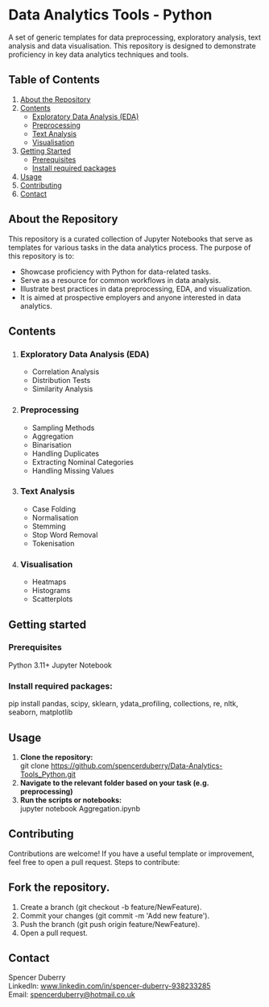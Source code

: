 # Data Analytics Tools - Python
A set of generic templates for data preprocessing, exploratory analysis, text analysis and data visualisation. This repository is designed to demonstrate proficiency in key data analytics techniques and tools.

## Table of Contents
1. [About the Repository](#about-the-repository)
2. [Contents](#contents)
   - [Exploratory Data Analysis (EDA)](#exploratory-data-analysis-eda)
   - [Preprocessing](#preprocessing)
   - [Text Analysis](#text-analysis)
   - [Visualisation](#visualisation)
3. [Getting Started](#getting-started)
   - [Prerequisites](#prerequisites)
   - [Install required packages](#install-required-packages)
4. [Usage](#usage)
5. [Contributing](#contributing)
6. [Contact](#contact)

## About the Repository
This repository is a curated collection of Jupyter Notebooks that serve as templates for various tasks in the data analytics process. The purpose of this repository is to:
* Showcase proficiency with Python for data-related tasks.
* Serve as a resource for common workflows in data analysis.
* Illustrate best practices in data preprocessing, EDA, and visualization.
* It is aimed at prospective employers and anyone interested in data analytics.

## Contents
1. ### Exploratory Data Analysis (EDA)
   * Correlation Analysis
   * Distribution Tests
   * Similarity Analysis
2. ### Preprocessing
   * Sampling Methods
   * Aggregation
   * Binarisation
   * Handling Duplicates
   * Extracting Nominal Categories
   * Handling Missing Values
4. ### Text Analysis
   * Case Folding
   * Normalisation
   * Stemming
   * Stop Word Removal
   * Tokenisation
5. ### Visualisation
   * Heatmaps
   * Histograms
   * Scatterplots

## Getting started
### Prerequisites
Python 3.11+
Jupyter Notebook
### Install required packages:
pip install pandas, scipy, sklearn, ydata_profiling, collections, re, nltk, seaborn, matplotlib

## Usage
1. **Clone the repository:**  
git clone https://github.com/spencerduberry/Data-Analytics-Tools_Python.git  
2. **Navigate to the relevant folder based on your task (e.g. preprocessing)**  
3. **Run the scripts or notebooks:**  
jupyter notebook Aggregation.ipynb

## Contributing
Contributions are welcome! If you have a useful template or improvement, feel free to open a pull request. Steps to contribute:

## Fork the repository.
1. Create a branch (git checkout -b feature/NewFeature).
2. Commit your changes (git commit -m 'Add new feature').
3. Push the branch (git push origin feature/NewFeature).
4. Open a pull request.

## Contact
Spencer Duberry  
LinkedIn: www.linkedin.com/in/spencer-duberry-938233285  
Email: spencerduberry@hotmail.co.uk
